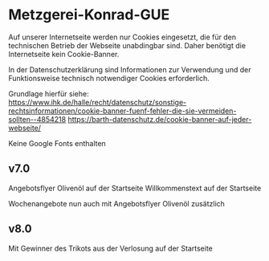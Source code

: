 # Metzgerei-Konrad-GUE

Auf unserer Internetseite werden nur Cookies eingesetzt, die für den technischen Betrieb der Webseite unabdingbar sind. Daher benötigt die Internetseite kein Cookie-Banner.

In der Datenschutzerklärung sind Informationen zur Verwendung und der Funktionsweise technisch notwendiger Cookies erforderlich.

Grundlage hierfür siehe:
https://www.ihk.de/halle/recht/datenschutz/sonstige-rechtsinformationen/cookie-banner-fuenf-fehler-die-sie-vermeiden-sollten--4854218
https://barth-datenschutz.de/cookie-banner-auf-jeder-webseite/

Keine Google Fonts enthalten

v7.0
-----
Angebotsflyer Olivenöl auf der Startseite
Willkommenstext auf der Startseite

Wochenangebote nun auch mit Angebotsflyer Olivenöl zusätzlich

v8.0
-----
Mit Gewinner des Trikots aus der Verlosung auf der Startseite
